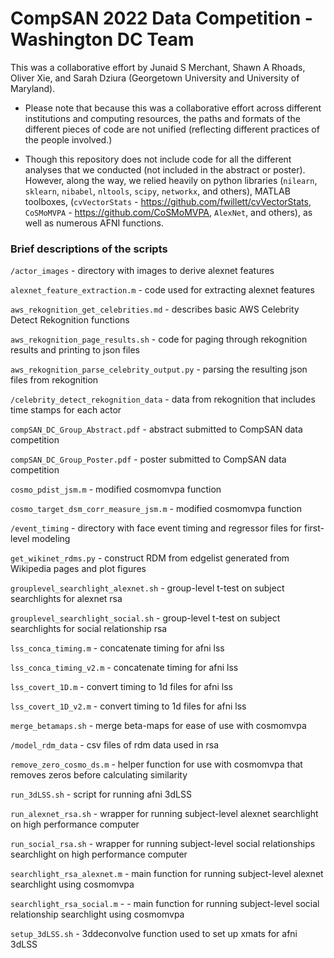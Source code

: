 # CompSAN 2022 Data Competition - Washington DC Team

This was a collaborative effort by Junaid S Merchant, Shawn A Rhoads, Oliver Xie, and Sarah Dziura (Georgetown University and University of Maryland).

- Please note that because this was a collaborative effort across different institutions and computing resources, the paths and formats of the different pieces of code are not unified (reflecting different practices of the people involved.)

- Though this repository does not include code for all the different analyses that we conducted (not included in the abstract or poster). However, along the way, we relied heavily on python libraries (`nilearn`, `sklearn`, `nibabel`, `nltools`, `scipy`, `networkx`, and others), MATLAB toolboxes, (`cvVectorStats` - https://github.com/fwillett/cvVectorStats, `CoSMoMVPA` - https://github.com/CoSMoMVPA, `AlexNet`, and others), as well as numerous AFNI functions.

### Brief descriptions of the scripts 

`/actor_images` - directory with images to derive alexnet features

`alexnet_feature_extraction.m` - code used for extracting alexnet features

`aws_rekognition_get_celebrities.md` - describes basic AWS Celebrity Detect Rekognition functions

`aws_rekognition_page_results.sh` - code for paging through rekognition results and printing to json files

`aws_rekognition_parse_celebrity_output.py` - parsing the resulting json files from rekognition 

`/celebrity_detect_rekognition_data` - data from rekognition that includes time stamps for each actor

`compSAN_DC_Group_Abstract.pdf` - abstract submitted to CompSAN data competition

`compSAN_DC_Group_Poster.pdf` - poster submitted to CompSAN data competition

`cosmo_pdist_jsm.m` - modified cosmomvpa function

`cosmo_target_dsm_corr_measure_jsm.m` - modified cosmomvpa function

`/event_timing` - directory with face event timing and regressor files for first-level modeling

`get_wikinet_rdms.py` - construct RDM from edgelist generated from Wikipedia pages and plot figures

`grouplevel_searchlight_alexnet.sh` - group-level t-test on subject searchlights for alexnet rsa

`grouplevel_searchlight_social.sh` - group-level t-test on subject searchlights for social relationship rsa

`lss_conca_timing.m` - concatenate timing for afni lss

`lss_conca_timing_v2.m` - concatenate timing for afni lss

`lss_covert_1D.m` - convert timing to 1d files for afni lss

`lss_covert_1D_v2.m` - convert timing to 1d files for afni lss

`merge_betamaps.sh` - merge beta-maps for ease of use with cosmomvpa

`/model_rdm_data` - csv files of rdm data used in rsa

`remove_zero_cosmo_ds.m` - helper function for use with cosmomvpa that removes zeros before calculating similarity 

`run_3dLSS.sh` - script for running afni 3dLSS

`run_alexnet_rsa.sh` - wrapper for running subject-level alexnet searchlight on high performance computer

`run_social_rsa.sh` - wrapper for running subject-level social relationships searchlight on high performance computer

`searchlight_rsa_alexnet.m` - main function for running subject-level alexnet searchlight using cosmomvpa

`searchlight_rsa_social.m` - - main function for running subject-level social relationship searchlight using cosmomvpa

`setup_3dLSS.sh` - 3ddeconvolve function used to set up xmats for afni 3dLSS